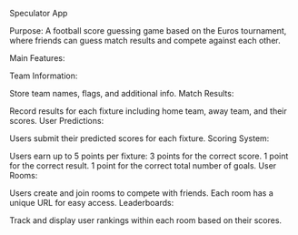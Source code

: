 Speculator App

Purpose: A football score guessing game based on the Euros tournament, where friends can guess match results and compete against each other.

Main Features:

Team Information:

Store team names, flags, and additional info.
Match Results:

Record results for each fixture including home team, away team, and their scores.
User Predictions:

Users submit their predicted scores for each fixture.
Scoring System:

Users earn up to 5 points per fixture:
3 points for the correct score.
1 point for the correct result.
1 point for the correct total number of goals.
User Rooms:

Users create and join rooms to compete with friends.
Each room has a unique URL for easy access.
Leaderboards:

Track and display user rankings within each room based on their scores.